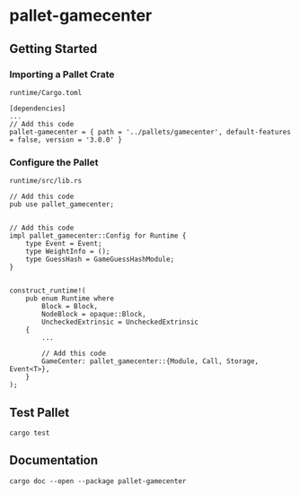 # pallet-gamecenter

## Getting Started

### Importing a Pallet Crate

`runtime/Cargo.toml`

```
[dependencies]
...
// Add this code
pallet-gamecenter = { path = '../pallets/gamecenter', default-features = false, version = '3.0.0' }
```

### Configure the Pallet

`runtime/src/lib.rs`

```
// Add this code
pub use pallet_gamecenter;


// Add this code
impl pallet_gamecenter::Config for Runtime {
    type Event = Event;
    type WeightInfo = ();
    type GuessHash = GameGuessHashModule;
}


construct_runtime!(
	pub enum Runtime where
		Block = Block,
		NodeBlock = opaque::Block,
		UncheckedExtrinsic = UncheckedExtrinsic
	{
        ...
        
        // Add this code
        GameCenter:	pallet_gamecenter::{Module, Call, Storage, Event<T>},
	}
);
```

## Test Pallet

```
cargo test
```

## Documentation

```
cargo doc --open --package pallet-gamecenter
```